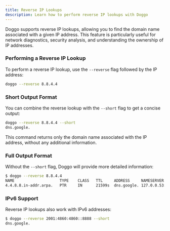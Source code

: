```yaml
---
title: Reverse IP Lookups
description: Learn how to perform reverse IP lookups with Doggo
---
```


Doggo supports reverse IP lookups, allowing you to find the domain name associated with a given IP address. This feature is particularly useful for network diagnostics, security analysis, and understanding the ownership of IP addresses.

### Performing a Reverse IP Lookup

To perform a reverse IP lookup, use the `--reverse` flag followed by the IP address:

```bash
doggo --reverse 8.8.4.4
```

### Short Output Format

You can combine the reverse lookup with the `--short` flag to get a concise output:

```bash
doggo --reverse 8.8.4.4 --short
dns.google.
```

This command returns only the domain name associated with the IP address, without any additional information.

### Full Output Format

Without the `--short` flag, Doggo will provide more detailed information:

```bash
$ doggo --reverse 8.8.4.4
NAME                    TYPE    CLASS   TTL     ADDRESS     NAMESERVER
4.4.8.8.in-addr.arpa.   PTR     IN      21599s  dns.google. 127.0.0.53:53
```

### IPv6 Support

Reverse IP lookups also work with IPv6 addresses:

```bash
$ doggo --reverse 2001:4860:4860::8888 --short
dns.google.
```
